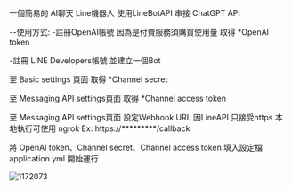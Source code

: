 一個簡易的 AI聊天 Line機器人
使用LineBotAPI 串接 ChatGPT API




--使用方式:
-註冊OpenAI帳號
因為是付費服務須購買使用量
取得 *OpenAI token


-註冊 LINE Developers帳號
並建立一個Bot

至 Basic settings 頁面 取得 *Channel secret

至 Messaging API settings頁面 取得 *Channel access token

至 Messaging API settings頁面 設定Webhook URL
因LineAPI 只接受https 本地執行可使用 ngrok
Ex: https://*********/callback

將 OpenAI token、Channel secret、Channel access token
填入設定檔 application.yml
開始運行

![1172073](https://github.com/max7789632/LineRobot-OpenAi/assets/73981687/4530e0b7-7c90-43e6-9df3-76d110ff864e)
